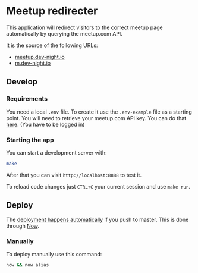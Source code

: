 # Meetup redirecter

This application will redirect visitors to the correct meetup page automatically by querying the meetup.com API.

It is the source of the following URLs:

- [meetup.dev-night.io](https://meetup.dev-night.io)
- [m.dev-night.io](https://m.dev-night.io)

## Develop

### Requirements

You need a local `.env` file. To create it use the `.env-example` file as a starting point.
You will need to retrieve your meetup.com API key. You can do that [here](https://secure.meetup.com/de-DE/meetup_api/key/). (You have to be logged in)

### Starting the app

You can start a development server with:

```bash
make
```

After that you can visit `http://localhost:8888` to test it.

To reload code changes just `CTRL+C` your current session and use `make run`.

## Deploy

The [deployment happens automatically](https://zeit.co/blog/now-for-github) if you push to master. This is done through [Now](https://zeit.co/now).

### Manually

To deploy manually use this command:

```bash
now && now alias
```
